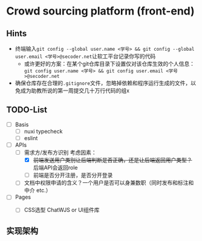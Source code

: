 # Crowd sourcing platform (front-end)

## Hints

- 终端输入`git config --global user.name <学号> && git config --global user.email <学号>@secoder.net`让软工平台记录你写的代码
    - 或许更好的方案：在某个git仓库目录下设置仅对该仓库生效的个人信息：`git config user.name <学号> && git config user.email <学号>@secoder.net`
- 确保仓库存在合理的`.gitignore`文件，忽略掉依赖和程序运行生成的文件，以免成为助教所说的第一周提交几十万行代码的组x

## TODO-List

- [ ] Basis
    - [ ] nuxi typecheck
    - [ ] eslint
- [ ] APIs
    - [ ] 需求方/发布方识别 考虑因素：
        - [x] ~~前端发送用户类别让后端判断是否正确，还是让后端返回用户类型？~~ 后端API会返回role
        - [ ] 前端是否分开注册，是否分开登录
    - [ ] 文档中权限申请的含义？一个用户是否可以身兼数职（同时发布和标注和中介 etc.）
- [ ] Pages
    - [ ] CSS选型 ChatWJS or UI组件库


## 实现架构

